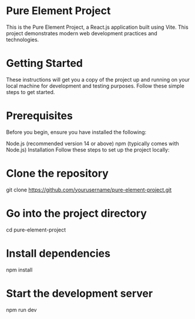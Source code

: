 # Pure Element Project

This is the Pure Element Project, a React.js application built using Vite. This project demonstrates modern web development practices and technologies.

# Getting Started
These instructions will get you a copy of the project up and running on your local machine for development and testing purposes. Follow these simple steps to get started.

# Prerequisites
Before you begin, ensure you have installed the following:

Node.js (recommended version 14 or above)
npm (typically comes with Node.js)
Installation
Follow these steps to set up the project locally:

# Clone the repository
git clone https://github.com/yourusername/pure-element-project.git

# Go into the project directory
cd pure-element-project

# Install dependencies
npm install

# Start the development server
npm run dev


